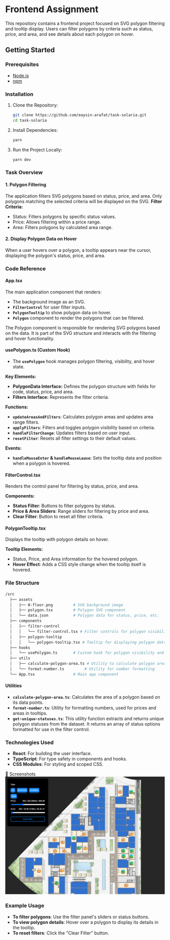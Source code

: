 # Frontend Assignment

This repository contains a frontend project focused on SVG polygon filtering and tooltip display. Users can filter polygons by criteria such as status, price, and area, and see details about each polygon on hover.

## Getting Started

### Prerequisites

- [Node.js](https://nodejs.org/en)
- [npm](https://www.npmjs.com/)

### Installation

1. Clone the Repository:

   ```bash
   git clone https://github.com/eaysin-arafat/task-solaria.git
   cd task-solaria
   ```

2. Install Dependencies:

   ```bash
   yarn
   ```

3. Run the Project Locally:

   ```bash
   yarn dev
   ```

### Task Overview

#### 1. Polygon Filtering

The application filters SVG polygons based on status, price, and area. Only polygons matching the selected criteria will be displayed on the SVG.
**Filter Criteria:**

- Status: Filters polygons by specific status values.
- Price: Allows filtering within a price range.
- Area: Filters polygons by calculated area range.

#### 2. Display Polygon Data on Hover

When a user hovers over a polygon, a tooltip appears near the cursor, displaying the polygon's status, price, and area.

### Code Reference

#### App.tsx

The main application component that renders:

- The background image as an SVG.
- **`FilterControl`** for user filter inputs.
- **`PolygonTooltip`** to show polygon data on hover.
- **`Polygon`** component to render the polygons that can be filtered.

The Polygon component is responsible for rendering SVG polygons based on the data. It is part of the SVG structure and interacts with the filtering and hover functionality.

#### usePolygon.ts (Custom Hook)

- The **`usePolygon`** hook manages polygon filtering, visibility, and hover state.

**Key Elements:**

- **PolygonData Interface:** Defines the polygon structure with fields for code, status, price, and area.
- **Filters Interface:** Represents the filter criteria.

**Functions:**

- **`updateAreasAndFilters`**: Calculates polygon areas and updates area range filters.
- **`applyFilters`**: Filters and toggles polygon visibility based on criteria.
- **`handleFilterChange`**: Updates filters based on user input.
- **`resetFilter`**: Resets all filter settings to their default values.

**Events:**

- **`handleMouseEnter` & `handleMouseLeave`**: Sets the tooltip data and position when a polygon is hovered.

#### FilterControl.tsx

Renders the control panel for filtering by status, price, and area.

**Components:**

- **Status Filter**: Buttons to filter polygons by status.
- **Price & Area Sliders**: Range sliders for filtering by price and area.
- **Clear Filter**: Button to reset all filter criteria.

#### PolygonTooltip.tsx

Displays the tooltip with polygon details on hover.

**Tooltip Elements:**

- Status, Price, and Area information for the hovered polygon.
- **Hover Effect**: Adds a CSS style change when the tooltip itself is hovered.

### File Structure

```bash
/src
  ├── assets
  │   ├── 0-floor.png         # SVG background image
  │   ├── polygon.tsx         # Polygon SVG component
  │   └── data.json           # Polygon data for status, price, etc.
  ├── components
  │   ├── filter-control
  │   │   └── filter-control.tsx # Filter controls for polygon visibility
  │   ├── polygon-tooltip
  │   │   └── polygon-tooltip.tsx # Tooltip for displaying polygon data
  ├── hooks
  │   └── usePolygon.ts       # Custom hook for polygon visibility and filtering
  ├── utils
  │   ├── calculate-polygon-area.ts # Utility to calculate polygon area
  │   └── format-number.ts         # Utility for number formatting
  └── App.tsx                 # Main app component
```

#### Utilities

- **`calculate-polygon-area.ts`**: Calculates the area of a polygon based on its data points.
- **`format-number.ts`**: Utility for formatting numbers, used for prices and areas in tooltips.
- **`get-unique-statuses.ts`**: This utility function extracts and returns unique polygon statuses from the dataset. It returns an array of status options formatted for use in the filter control.

### Technologies Used

- **React**: For building the user interface.
- **TypeScript**: For type safety in components and hooks.
- **CSS Modules**: For styling and scoped CSS.

🎨 Screenshots
![Image for polygon filter visualization](/polygon-filter.png "polygon filter")

### Example Usage

- **To filter polygons**: Use the filter panel's sliders or status buttons.
- **To view polygon details**: Hover over a polygon to display its details in the tooltip.
- **To reset filters**: Click the "Clear Filter" button.
